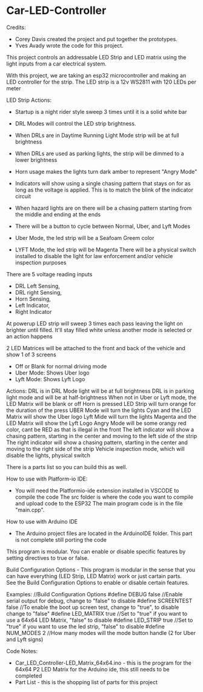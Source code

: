 ﻿# Car-LED-Controller

Credits:
  - Corey Davis created the project and put together the prototypes.
  - Yves Avady wrote the code for this project.

This project controls an addressable LED Strip and LED matrix using the light inputs from a car electrical system.

With this project, we are taking an esp32 microcontroller and making an LED controller for the strip. 
The LED strip is a 12v WS2811 with 120 LEDs per meter


LED Strip Actions:
- Startup is a night rider style sweep 3 times until it is a solid white bar
- DRL Modes will control the LED strip brightness.

-  When DRLs are in Daytime Running Light Mode strip will be at full brightness
-  When DRLs are used as parking lights, the strip will be dimmed to a lower brightness
  
- Horn usage makes the lights turn dark amber to represent "Angry Mode"
- Indicators will show using a single chasing pattern that stays on for as long as the voltage is applied. This is to match the blink of the indicator circuit
- When hazard lights are on there will be a chasing pattern starting from the middle and ending at the ends
- There will be a button to cycle between Normal, Uber, and Lyft Modes
- Uber Mode, the led strip will be a Seafoam Greem color
- LYFT Mode, the led strip will be Magenta
There will be a physical switch installed to disable the light for law enforcement and/or vehicle inspection purposes

There are 5 voltage reading inputs 

  - DRL Left Sensing, 
  - DRL right Sensing,
  - Horn Sensing,
  - Left Indicator,
  - Right Indicator


At powerup LED strip will sweep 3 times each pass leaving the light on brighter until filled.
It'll stay filled white unless another mode is selected or an action happens

2 LED Matrices will be attached to the front and back of the vehicle and show 1 of 3 screens
  - Off or Blank for normal driving mode
  - Uber Mode: Shows Uber logo
  - Lyft Mode: Shows Lyft Logo

Actions:
DRL is in DRL Mode light will be at full brightness
DRL is in parking light mode and will be at half-brightness
When not in Uber or Lyft mode, the LED Matrix will be blank or off
Horn is pressed LED Strip will turn orange for the duration of the press
UBER Mode will turn the lights Cyan and the LED Matrix will show the Uber logo
Lyft Mide will turn the lights Magenta and the LED Matrix will show the Lyft Logo
Angry Mode will be some orangy red color, cant be RED as that is illegal in the front
The left indicator will show a chasing pattern, starting in the center and moving to the left side of the strip
The right indicator will show a chasing pattern, starting in the center and moving to the right side of the strip
Vehicle inspection mode, which will disable the lights, physical switch

There is a parts list so you can build this as well.

How to use with Platform-io IDE:
- You will need the Platformio-ide extension installed in VSCODE to compile the code
The src folder is where the code you want to compile and upload code to the ESP32
The main program code is in the file "main.cpp".

How to use with Arduino IDE
- The Arduino project files are located in the ArduinoIDE folder. This part is not complete still porting the code

This program is modular. You can enable or disable specific features by setting directives to true or false.

Build Configuration Options - This program is modular in the sense that you can have everything (LED Strip, LED Matrix) work or just cartain parts.  
See the Build Configuration Options to enable or disable certain features.

Examples:
//Build Configuration Options
  #define DEBUG false       //Enable serial output for debug, change to "false" to disable
  #define SCREENTEST false  //To enable the boot up screen test, change to "true", to disable change to "false"
  #define LED_MATRIX true   //Set to "true" if you want to use a 64x64 LED Matrix, "false" to disable
  #define LED_STRIP true    //Set to "true" if you want to use the led strip, "false" to disable
  #define NUM_MODES 2       //How many modes will the mode button handle (2 for Uber and Lyft signs)

Code Notes:
- Car_LED_Controller-LED_Matrix_64x64.ino - this is the program for the 64x64 P2 LED Matrix for the Arduino ide, this still needs to be completed
- Part List - this is the shopping list of parts for this project


